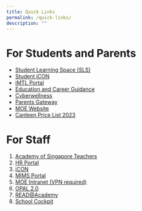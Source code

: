 ```yaml
---
title: Quick Links
permalink: /quick-links/
description: ""
---
```

# **For Students and Parents**
* <a href="https://vle.learning.moe.edu.sg/login" target="_blank">Student Learning Space (SLS)</a>
* <a href="https://workspace.google.com/dashboard" target="_blank">Student iCON</a>
* [iMTL Portal](https://imtl.moe.edu.sg/)
* [Education and Career Guidance](https://www.myskillsfuture.sg/content/student/en/primary.html)
* [Cyberwellness](https://ictconnection.moe.edu.sg/cyber-wellness)
* [Parents Gateway](https://pg.moe.edu.sg/)
* [MOE Website](https://www.moe.gov.sg/)
*  <a href="/files/Menu%20Price%20List%202023%20(1).pdf" target="_blank">Canteen Price List 2023</a>

# **For Staff**
1. [Academy of Singapore Teachers](https://academyofsingaporeteachers.moe.edu.sg/)
2. [HR Portal](https://www.hrp.gov.sg/)
3. [iCON](http://icon.moe.edu.sg/)
4. [MIMS Portal](https://portal.mims.moe.gov.sg/)
5. [MOE Intranet (VPN required)](https://intranet.moe.gov.sg/)
6. [OPAL 2.0](https://www.opal2.moe.edu.sg/app/learner)
7. [READ@Academy](https://readacademy.moe.edu.sg/)
8. [School Cockpit](https://schoolcockpit.moe.gov.sg/)



